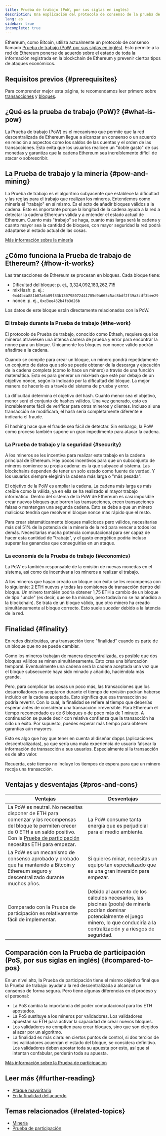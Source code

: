 ```yaml
---
title: Prueba de trabajo (PoW, por sus siglas en inglés)
description: Una explicación del protocolo de consenso de la prueba de trabajo y su función en Ethereum.
lang: es
sidebar: true
incomplete: true
---
```


Ethereum, como Bitcoin, utiliza actualmente un protocolo de consenso llamado [Prueba de trabajo (PoW, por sus siglas en inglés)](https://en.wikipedia.org/wiki/Proof_of_work). Esto permite a la red de Ethereum ponerse de acuerdo sobre el estado de toda la información registrada en la blockchain de Ethereum y prevenir ciertos tipos de ataques económicos.

## Requisitos previos {#prerequisites}

Para comprender mejor esta página, te recomendamos leer primero sobre [transacciones](/developers/docs/transactions/) y [bloques](/developers/docs/blocks/).

## ¿Qué es la prueba de trabajo (PoW)? {#what-is-pow}

La Prueba de trabajo (PoW) es el mecanismo que permite que la red descentralizada de Ethereum llegue a alcanzar un consenso o un acuerdo en relación a aspectos como los saldos de las cuentas y el orden de las transacciones. Esto evita que los usuarios realicen un "doble gasto" de sus monedas y garantiza que la cadena Ethereum sea increíblemente difícil de atacar o sobrescribir.

## La Prueba de trabajo y la minería {#pow-and-mining}

La Prueba de trabajo es el algoritmo subyacente que establece la dificultad y las reglas para el trabajo que realizan los mineros. Entendemos como minería el "trabajo" en sí mismo. Es el acto de añadir bloques válidos a la cadena. Esto es importante porque la longitud de la cadena ayuda a la red a detectar la cadena Ethereum válida y a entender el estado actual de Ethereum. Cuanto más "trabajo" se haga, cuanto más larga será la cadena y cuanto mayor sea la cantidad de bloques, con mayor seguridad la red podrá adaptarse al estado actual de las cosas.

[Más información sobre la minería](/developers/docs/consensus-mechanisms/pow/mining/)

## ¿Cómo funciona la Prueba de trabajo de Ethereum? {#how-it-works}

Las transacciones de Ethereum se procesan en bloques. Cada bloque tiene:

- Dificultad del bloque: p. ej., 3,324,092,183,262,715
- mixHash: p. ej.: `0x44bca881b07a6a09f83b130798072441705d9a665c5ac8bdf2f39a3cdf3bee29`
- nonce: p. ej., `0xd3ee432b4fb3d26b`

Los datos de este bloque están directamente relacionados con la PoW.

### El trabajo durante la Prueba de trabajo {#the-work}

El protocolo de Prueba de trabajo, conocido como Ethash, requiere que los mineros atraviesen una intensa carrera de prueba y error para encontrar la nonce para un bloque. Únicamente los bloques con nonce válido podrán añadirse a la cadena.

Cuando se compite para crear un bloque, un minero pondrá repetidamente un conjunto de datos que solo se puede obtener de la descarga y ejecución de la cadena completa (como lo hace un minero) a través de una función matemática. Esto es para generar un mixHash que esté por debajo de un objetivo nonce, según lo indicado por la dificultad del bloque. La mejor manera de hacerlo es a través del sistema de prueba y error.

La dificultad determina el objetivo del hash. Cuanto menor sea el objetivo, menor será el conjunto de hashes válidos. Una vez generado, esto es increíblemente fácil de verificar para otros mineros y clientes. Incluso si una transacción se modificara, el hash sería completamente diferente e indicaría el fraude.

El hashing hace que el fraude sea fácil de detectar. Sin embargo, la PoW como proceso también supone un gran impedimento para atacar la cadena.

### La Prueba de trabajo y la seguridad {#security}

A los mineros se les incentiva para realizar este trabajo en la cadena principal de Ethereum. Hay pocos incentivos para que un subconjunto de mineros comience su propia cadena: es la que subyace al sistema. Las blockchains dependen de tener un solo estado como fuente de verdad. Y los usuarios siempre elegirán la cadena más larga o "más pesada".

El objetivo de la PoW es ampliar la cadena. La cadena más larga es más creíble como la válida, ya en ella se ha realizado el mayor trabajo informático. Dentro del sistema de la PoW de Ethereum es casi imposible crear nuevos bloques que borren las transacciones, creen transacciones falsas o mantengan una segunda cadena. Esto se debe a que un minero malicioso tendría que resolver el bloque nonce más rápido que el resto.

Para crear sistemáticamente bloques maliciosos pero válidos, necesitarías más del 51% de la potencia de la míneria de la red para vencer a todos los demás. Necesitarías mucha potencia computacional para ser capaz de hacer esta cantidad de "trabajo", y el gasto energético podría incluso superar las ganancias que conseguirías en un ataque.

### La economía de la Prueba de trabajo {#economics}

La PoW es también responsable de la emisión de nuevas monedas en el sistema, así como de incentivar a los mineros a realizar el trabajo.

A los mineros que hayan creado un bloque con éxito se les recompensa con lo siguiente: 2 ETH nuevos y todas las comisiones de transacción dentro del bloque. Un minero también podría obtener 1,75 ETH a cambio de un bloque de tipo "uncle" (es decir, que se ha minado, pero todavía no se ha añadido a la blockchain). Se trata de un bloque válido, que otro minero ha creado simultáneamente al bloque correcto. Esto suele suceder debido a la latencia de la red.

## Finalidad {#finality}

En redes distribuidas, una transacción tiene "finalidad" cuando es parte de un bloque que no se puede cambiar.

Como los mineros trabajan de manera descentralizada, es posible que dos bloques válidos se minen simultáneamente. Esto crea una bifurcación temporal. Eventualmente una cadena será la cadena aceptada una vez que el bloque subsecuente haya sido minado y añadido, haciéndola más grande.

Pero, para complicar las cosas un poco más, las transacciones que los desarrolladores no aceptaron durante el tiempo de revisión podrían haberse incluido en la cadena aceptada. Esto significa que esa transacción se podría revertir. Con lo cual, la finalidad se refiere al tiempo que deberías esperar antes de considerar una transacción irreversible. Para Ethereum el tiempo recomendado es de 6 bloques o de poco más de 1 minuto. A continuación se puede decir con relativa confianza que la transacción ha sido un éxito. Por supuesto, puedes esperar más tiempo para obtener garantías aún mayores.

Esto es algo que hay que tener en cuenta al diseñar dapps (aplicaciones descentralizadas), ya que sería una mala experiencia de usuario falsear la información de transacción a sus usuarios. Especialmente si la transacción es de alto valor.

Recuerda, este tiempo no incluye los tiempos de espera para que un minero recoja una transacción.

## Ventajas y desventajas {#pros-and-cons}

| Ventajas                                                                                                                                                                                                                                             | Desventajas                                                                                                                                                                                   |
| ---------------------------------------------------------------------------------------------------------------------------------------------------------------------------------------------------------------------------------------------------- | --------------------------------------------------------------------------------------------------------------------------------------------------------------------------------------------- |
| La PoW es neutral. No necesitas disponer de ETH para comenzar y las recompensas del bloque te permiten crecer de 0 ETH a un saldo positivo. Con la [Prueba de participación](/developers/docs/consensus-mechanisms/pos/) necesitas ETH para empezar. | La PoW consume tanta energía que es perjudicial para el medio ambiente.                                                                                                                       |
| La PoW es un mecanismo de consenso aprobado y probado que ha mantenido a Bitcoin y Ethereum seguro y descentralizado durante muchos años.                                                                                                            | Si quieres minar, necesitas un equipo tan especializado que es una gran inversión para empezar.                                                                                               |
| Comparado con la Prueba de participación es relativamente fácil de implementar.                                                                                                                                                                      | Debido al aumento de los cálculos necesarios, las piscinas (pools) de minería podrían dominar potencialmente el juego minero, lo que conduciría a la centralización y a riesgos de seguridad. |

## Comparación con la Prueba de participación (PoS, por sus siglas en inglés) {#compared-to-pos}

En un nivel alto, la Prueba de participación tiene el mismo objetivo final que la Prueba de trabajo: ayudar a la red descentralizada a alcanzar un consenso de forma segura. Pero tiene algunas diferencias en el proceso y el personal:

- La PoS cambia la importancia del poder computacional para los ETH apostados.
- La PoS sustituye a los mineros por validadores. Los validadores apuestan su ETH para activar la capacidad de crear nuevos bloques.
- Los validadores no compiten para crear bloques, sino que son elegidos al azar por un algoritmo.
- La finalidad es más clara: en ciertos puntos de control, si dos tercios de los validadores acuerdan el estado del bloque, se considera definitivo. Los validadores deben apostar toda su apuesta por esto, así que si intentan confabular, perderán toda su apuesta.

[Más información sobre la Prueba de participación](/developers/docs/consensus-mechanisms/pos/)

## Leer más {#further-reading}

- [Ataque mayoritario](https://en.bitcoin.it/wiki/Majority_attack)
- [En la finalidad del acuerdo](https://blog.ethereum.org/2016/05/09/on-settlement-finality/)

## Temas relacionados {#related-topics}

- [Minería](/developers/docs/consensus-mechanisms/pow/mining/)
- [Prueba de participación](/developers/docs/consensus-mechanisms/pos/)
